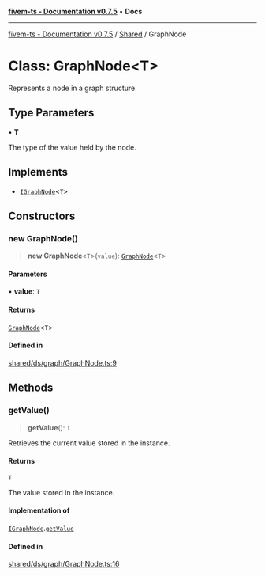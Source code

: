 [**fivem-ts - Documentation v0.7.5**](../../../README.md) • **Docs**

***

[fivem-ts - Documentation v0.7.5](../../../README.md) / [Shared](../README.md) / GraphNode

# Class: GraphNode\<T\>

Represents a node in a graph structure.

## Type Parameters

• **T**

The type of the value held by the node.

## Implements

- [`IGraphNode`](../interfaces/IGraphNode.md)\<`T`\>

## Constructors

### new GraphNode()

> **new GraphNode**\<`T`\>(`value`): [`GraphNode`](GraphNode.md)\<`T`\>

#### Parameters

• **value**: `T`

#### Returns

[`GraphNode`](GraphNode.md)\<`T`\>

#### Defined in

[shared/ds/graph/GraphNode.ts:9](https://github.com/Purpose-Dev/fivem-ts/blob/main/src/shared/ds/graph/GraphNode.ts#L9)

## Methods

### getValue()

> **getValue**(): `T`

Retrieves the current value stored in the instance.

#### Returns

`T`

The value stored in the instance.

#### Implementation of

[`IGraphNode`](../interfaces/IGraphNode.md).[`getValue`](../interfaces/IGraphNode.md#getvalue)

#### Defined in

[shared/ds/graph/GraphNode.ts:16](https://github.com/Purpose-Dev/fivem-ts/blob/main/src/shared/ds/graph/GraphNode.ts#L16)
